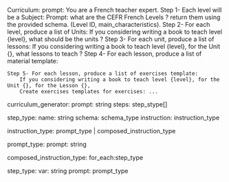 Curriculum:
    prompt: You are a French teacher expert.
    Step 1- Each level will be a Subject:
        Prompt: what are the CEFR French Levels ? return them using the provided schema. (Level ID, main_characteristics). 
    Step 2- For each level, produce a list of Units:
        If you considering writing a book to teach level {level}, what should be the units ?
    Step 3- For each unit, produce a list of lessons:
        If you considering writing a book to teach level {level}, for the Unit {}, what lessons to teach ?
    Step 4- For each lesson, produce a list of material template:

    Step 5- For each lesson, produce a list of exercises template:
        If you considering writing a book to teach level {level}, for the Unit {}, for the Lesson {}, 
        Create exercises templates for exercises: ...

curriculum_generator:
    prompt: string
    steps: step_stype[]

step_type:
    name: string
    schema: schema_type
    instruction: instruction_type

instruction_type: prompt_type | composed_instruction_type

prompt_type:
    prompt: string

composed_instruction_type:
    for_each:step_type

step_type:
    var: string
    prompt: prompt_type
        



